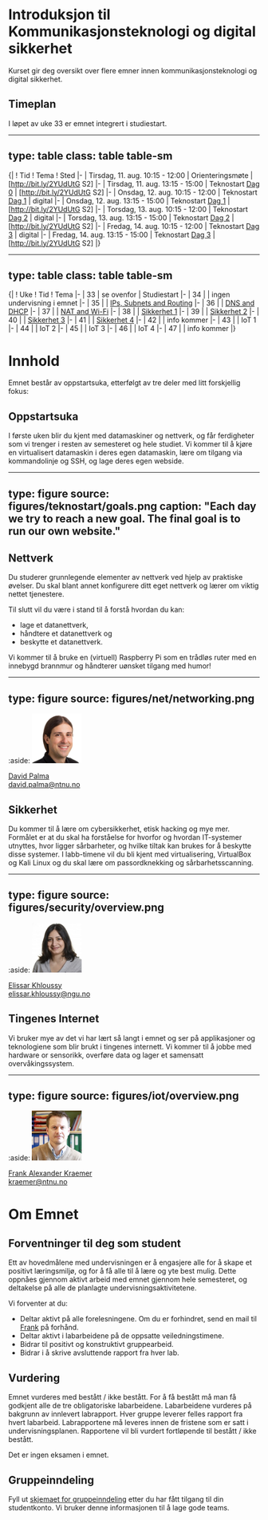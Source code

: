 # Introduksjon til Kommunikasjonsteknologi og digital sikkerhet

Kurset gir deg oversikt over flere emner innen kommunikasjonsteknologi og digital sikkerhet.

<!--
<a class="arrow" href="learning-goals.html">Read more about the Learning Goals</a>
-->

## Timeplan

I løpet av uke 33 er emnet integrert i studiestart. 


---
type: table
class: table table-sm
---
{|
! Tid
! Tema
! Sted
|-
| Tirsdag, 11. aug. 10:15 - 12:00
| Orienteringsmøte
| [http://bit.ly/2YUdUtG S2]
|-
| Tirsdag, 11. aug. 13:15 - 15:00
| Teknostart <a href="day0-2020.html">Dag 0</a>
| [http://bit.ly/2YUdUtG S2]
|-
| Onsdag, 12. aug. 10:15 - 12:00
| Teknostart <a href="day1-2020.html">Dag 1</a>
| digital
|-
| Onsdag, 12. aug. 13:15 - 15:00
| Teknostart <a href="day1-2020.html">Dag 1</a>
| [http://bit.ly/2YUdUtG S2]
|-
| Torsdag, 13. aug. 10:15 - 12:00
| Teknostart <a href="day2-2020.html">Dag 2</a>
| digital
|-
| Torsdag, 13. aug. 13:15 - 15:00
| Teknostart <a href="day2-2020.html">Dag 2</a>
| [http://bit.ly/2YUdUtG S2]
|-
| Fredag, 14. aug. 10:15 - 12:00
| Teknostart <a href="day3-2020.html">Dag 3</a>
| digital
|-
| Fredag, 14. aug. 13:15 - 15:00
| Teknostart <a href="day3-2020.html">Dag 3</a>
| [http://bit.ly/2YUdUtG S2]
|}


---
type: table
class: table table-sm
---
{|
! Uke
! Tid
! Tema 
|-
| 33
| se ovenfor
| Studiestart
|-
| 34
| 
| <emph>ingen undervisning i emnet</emph>
|-
| 35
|
| <a href="prep-networking-1.html">IPs, Subnets and Routing</a>
|-
| 36
|
| <a href="prep-networking-2.html">DNS and DHCP</a>
|-
| 37
|
| <a href="prep-networking-3.html">NAT and Wi-Fi</a>
|-
| 38
|
| <a href="prep-security-1.html">Sikkerhet 1</a>
|-
| 39
|
| <a href="prep-security-2.html">Sikkerhet 2</a>
|-
| 40
|
| <a href="prep-security-3.html">Sikkerhet 3</a>
|-
| 41
|
| <a href="prep-security-4.html">Sikkerhet 4</a>
|-
| 42
| 
| <emph>info kommer</emph>
|-
| 43
|
| IoT 1
|-
| 44
|
| IoT 2
|-
| 45
|
| IoT 3
|-
| 46
|
| IoT 4
|-
| 47
|
| <emph>info kommer</emph>
|}


# Innhold

Emnet består av oppstartsuka, etterfølgt av tre deler med litt forskjellig fokus:

## Oppstartsuka

I første uken blir du kjent med datamaskiner og nettverk, og får ferdigheter som vi trenger i resten av semesteret og hele studiet. Vi kommer til å kjøre en virtualisert datamaskin i deres egen datamaskin, lære om tilgang via kommandolinje og SSH, og lage deres egen webside.

---
type: figure
source: figures/teknostart/goals.png
caption: "Each day we try to reach a new goal. The final goal is to run our own website."
---


## Nettverk

Du studerer grunnlegende elementer av nettverk ved hjelp av praktiske øvelser. 
Du skal blant annet konfigurere ditt eget nettverk og lærer om viktig nettet tjenestere.

Til slutt vil du være i stand til å forstå hvordan du kan:

* lage et datanettverk,
* håndtere et datanettverk og
* beskytte et datanettverk.

Vi kommer til å bruke en (virtuell) Raspberry Pi som en trådløs ruter med en innebygd brannmur og håndterer uønsket tilgang med humor!

---
type: figure
source: figures/net/networking.png
---


:aside: <img src="figures/david.jpg" width="100px"><p><a href="https://www.ntnu.no/ansatte/david.palma">David Palma</a><br/><i class="far fa-envelope"></i> david.palma@ntnu.no</p>


## Sikkerhet

Du kommer til å lære om cybersikkerhet, etisk hacking og mye mer. 
Formålet er at du skal ha forståelse for hvorfor og hvordan IT-systemer utnyttes, hvor ligger sårbarheter, og hvilke tiltak kan brukes for å beskytte disse systemer. 
I labb-timene vil du bli kjent med virtualisering, VirtualBox og Kali Linux og du skal lære om passordknekking og sårbarhetsscanning.

---
type: figure
source: figures/security/overview.png
---

:aside: <img src="figures/elissar.jpg" width="100px"><p><a href="">Elissar Khloussy</a><br/><i class="far fa-envelope"></i> elissar.khloussy@ngu.no</p>


## Tingenes Internet

Vi bruker mye av det vi har lært så langt i emnet og ser på applikasjoner og teknologiene som blir brukt i tingenes internett. Vi kommer til å jobbe med hardware or sensorikk, overføre data og lager et samensatt overvåkingssystem.

---
type: figure
source: figures/iot/overview.png
---

:aside: <img src="figures/frank.jpg" width="100px"><p><a href="https://www.ntnu.edu/employees/kraemer">Frank Alexander Kraemer</a><br/><i class="far fa-envelope"></i> kraemer@ntnu.no</p>


# Om Emnet

## Forventninger til deg som student

Ett av hovedmålene med undervisningen er å engasjere alle for å skape et positivt læringsmiljø, og for å få alle til å lære og yte best mulig. Dette oppnåes gjennom aktivt arbeid med emnet gjennom hele semesteret, og deltakelse på alle de planlagte undervisningsaktivitetene.

Vi forventer at du:

- Deltar aktivt på alle forelesningene. Om du er forhindret, send en mail til [Frank](mailto:kraemer@ntnu.no) på forhånd.
- Deltar aktivt i labarbeidene på de oppsatte veiledningstimene.
- Bidrar til positivt og konstruktivt gruppearbeid.
- Bidrar i å skrive avsluttende rapport fra hver lab.

## Vurdering

Emnet vurderes med bestått / ikke bestått. For å få bestått må man få godkjent alle de tre obligatoriske labarbeidene. Labarbeidene vurderes på bakgrunn av innlevert labrapport. Hver gruppe leverer felles rapport fra hvert labarbeid. Labrapportene må leveres innen de fristene som er satt i undervisningsplanen. Rapportene vil bli vurdert fortløpende til bestått / ikke bestått.

Det er ingen eksamen i emnet.


## Gruppeinndeling

Fyll ut <a href="https://forms.office.com/Pages/ResponsePage.aspx?id=cgahCS-CZ0SluluzdZZ8BSxiepoCd7lKk70IThBWqdJUNkNZOVBTNkhWVFVQU0tMTFQ1SUM1VE1VUS4u">skjemaet for gruppeinndeling</a> etter du har fått tilgang til din studentkonto. Vi bruker denne informasjonen til å lage gode teams.


